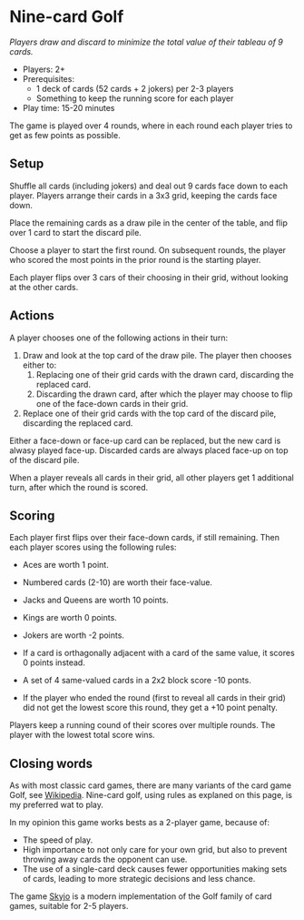 # Nine-card Golf

_Players draw and discard to minimize the total value of their tableau of 9 cards._

- Players: 2+
- Prerequisites:
  - 1 deck of cards (52 cards + 2 jokers) per 2-3 players
  - Something to keep the running score for each player
- Play time: 15-20 minutes

The game is played over 4 rounds, where in each round each player tries to get as few points as possible.

## Setup

Shuffle all cards (including jokers) and deal out 9 cards face down to each player.
Players arrange their cards in a 3x3 grid, keeping the cards face down.

Place the remaining cards as a draw pile in the center of the table, and flip over 1 card to start the discard pile.

Choose a player to start the first round.
On subsequent rounds, the player who scored the most points in the prior round is the starting player.

Each player flips over 3 cars of their choosing in their grid, without looking at the other cards.

## Actions

A player chooses one of the following actions in their turn:

1. Draw and look at the top card of the draw pile. The player then chooses either to:
   1. Replacing one of their grid cards with the drawn card, discarding the replaced card.
   2. Discarding the drawn card, after which the player may choose to flip one of the face-down cards in their grid.
2. Replace one of their grid cards with the top card of the discard pile, discarding the replaced card.

Either a face-down or face-up card can be replaced, but the new card is alwasy played face-up.
Discarded cards are always placed face-up on top of the discard pile.

When a player reveals all cards in their grid, all other players get 1 additional turn, after which the round is scored.

## Scoring

Each player first flips over their face-down cards, if still remaining.
Then each player scores using the following rules:

- Aces are worth 1 point.
- Numbered cards (2-10) are worth their face-value.
- Jacks and Queens are worth 10 points.
- Kings are worth 0 points.
- Jokers are worth -2 points.

- If a card is orthagonally adjacent with a card of the same value, it scores 0 points instead.
- A set of 4 same-valued cards in a 2x2 block score -10 ponts.

- If the player who ended the round (first to reveal all cards in their grid) did not get the lowest score this round, they get a +10 point penalty.

Players keep a running cound of their scores over multiple rounds.
The player with the lowest total score wins.

## Closing words

As with most classic card games, there are many variants of the card game Golf, see [Wikipedia](<https://en.wikipedia.org/wiki/Golf_(card_game)>).
Nine-card golf, using rules as explaned on this page, is my preferred wat to play.

In my opinion this game works bests as a 2-player game, because of:

- The speed of play.
- High importance to not only care for your own grid, but also to prevent throwing away cards the opponent can use.
- The use of a single-card deck causes fewer opportunities making sets of cards, leading to more strategic decisions and less chance.

The game [Skyjo](https://boardgamegeek.com/boardgame/204135/skyjo) is a modern implementation of the Golf family of card games, suitable for 2-5 players.

